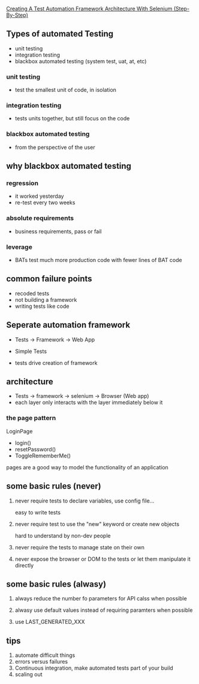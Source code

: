 [Creating A Test Automation Framework Architecture With Selenium (Step-By-Step)](https://www.youtube.com/watch?v=DO8KVe00kcU)

## Types of automated Testing

* unit testing
* integration testing
* blackbox automated testing (system test, uat, at, etc)

### unit testing

* test the smallest unit of code, in isolation

### integration testing

* tests units together, but still focus on the code

### blackbox automated testing

* from the perspective of the user

## why blackbox automated testing

### regression

* it worked yesterday
* re-test every two weeks

### absolute requirements

* business requirements, pass or fail

### leverage

* BATs test much more production code with fewer lines of BAT code

## common failure points

* recoded tests
* not building a framework
* writing tests like code

## Seperate automation framework

* Tests -> Framework -> Web App

* Simple Tests
* tests drive creation of framework

## architecture

- Tests -> framework -> selenium -> Browser (Web app)
- each layer only interacts with the layer immediately below it

### the page pattern

LoginPage

* login()
* resetPassword()
* ToggleRememberMe()

pages are a good way to model the functionality of an application

## some basic rules (never)

1. never require tests to declare variables, use config file...

   easy to write tests

2. never require test to use the "new" keyword or create new objects

   hard to understand by non-dev people

3. never require the tests to manage state on their own

4. never expose the browser or DOM to the tests or let them manipulate it directly

## some basic rules (alwasy)

1. always reduce the number fo parameters for API calss when possible
2. alwasy use default values instead of requiring paramters when possible

3. use LAST_GENERATED_XXX

## tips

1. automate difficult things
2. errors versus failures
3. Continuous integration, make automated tests part of your build
4. scaling out